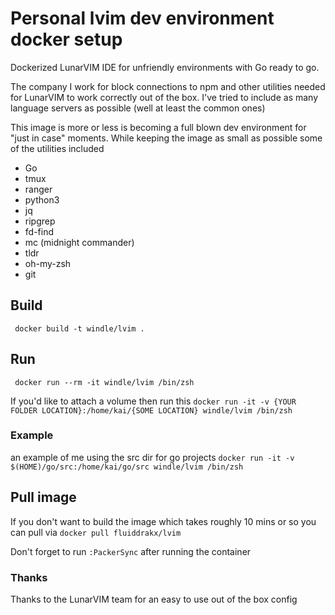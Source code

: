 # Personal lvim dev environment docker setup #

Dockerized LunarVIM IDE for unfriendly environments with Go ready to go.

The company I work for block connections to npm and other utilities needed for
LunarVIM to work correctly out of the box. I've tried to include as many language servers
as possible (well at least the common ones)

This image is more or less is becoming a full blown dev environment for "just in case" moments.
While keeping the image as small as possible some of the utilities included

* Go
* tmux
* ranger
* python3
* jq
* ripgrep
* fd-find
* mc (midnight commander)
* tldr
* oh-my-zsh
* git


## Build ##
` docker build -t windle/lvim .`

## Run ##
` docker run --rm -it windle/lvim /bin/zsh`

If you'd like to attach a volume then run this
`docker run -it -v {YOUR FOLDER LOCATION}:/home/kai/{SOME LOCATION} windle/lvim /bin/zsh`

### Example ###
an example of me using the src dir for go projects
`docker run -it -v $(HOME)/go/src:/home/kai/go/src windle/lvim /bin/zsh`

## Pull image ##
If you don't want to build the image which takes roughly 10 mins or so you can pull via `docker pull fluiddrakx/lvim`

Don't forget to run `:PackerSync` after running the container

### Thanks ###
Thanks to the LunarVIM team for an easy to use out of the box config
